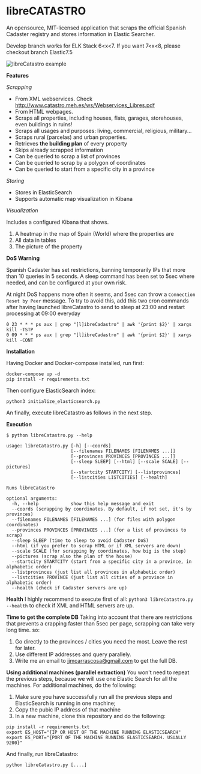 # libreCATASTRO
An opensource, MIT-licensed application that scraps the official Spanish 
Cadaster registry and stores information in Elastic Searcher.

Develop branch works for ELK Stack 6<x<7. If you want 7<x<8, please checkout branch Elastic7.5

![libreCatastro example](https://drive.google.com/uc?export=view&id=1kisisDNmrQ5ZBWNzqnSzF0AsHu6-zS-P "libreCadsatro example")

**Features**

_Scrapping_
* From XML webservices. Check http://www.catastro.meh.es/ws/Webservices_Libres.pdf
* From HTML webpages.
* Scraps all properties, including houses, flats, garages, storehouses, even buildings in ruins!
* Scraps all usages and purposes: living, commercial, religious, military...
* Scraps rural (parcelas) and urban properties.
* Retrieves **the building plan** of every property
* Skips already scrapped information
* Can be queried to scrap a list of provinces
* Can be queried to scrap by a polygon of coordinates
* Can be queried to start from a specific city in a province

_Storing_
* Stores in ElasticSearch
* Supports automatic map visualization in Kibana

_Visualization_

Includes a configured Kibana that shows.
1) A heatmap in the map of Spain (World) where the properties are
2) All data in tables
3) The picture of the property

**DoS Warning**

Spanish Cadaster has set restrictions, banning temporarily IPs that more than 10 
queries in 5 seconds. A sleep command has been set to 5sec where needed, and can be configured
at your own risk.

At night DoS happens more often it seems, and 5sec can throw a `Connection Reset by Peer` message.
To try to avoid this, add this two cron commands after having launched libreCatastro
to send to sleep at 23:00 and restart processing at 09:00 everyday
```
0 23 * * * ps aux | grep "[l]ibreCadastro" | awk '{print $2}' | xargs kill -TSTP
0 09 * * * ps aux | grep "[l]ibreCadastro" | awk '{print $2}' | xargs kill -CONT
```


**Installation**

Having Docker and Docker-compose installed, run first:
```
docker-compose up -d
pip install -r requirements.txt
```

Then configure ElasticSearch index:
```
python3 initialize_elasticsearch.py
```

An finally, execute libreCatastro as follows in the next step.

**Execution**
```
$ python libreCatastro.py --help

usage: libreCatastro.py [-h] [--coords]
                        [--filenames FILENAMES [FILENAMES ...]]
                        [--provinces PROVINCES [PROVINCES ...]]
                        [--sleep SLEEP] [--html] [--scale SCALE] [--pictures]
                        [--startcity STARTCITY] [--listprovinces]
                        [--listcities LISTCITIES] [--health]

Runs libreCatastro

optional arguments:
  -h, --help            show this help message and exit
  --coords (scrapping by coordinates. By default, if not set, it's by provinces)
  --filenames FILENAMES [FILENAMES ...] (for files with polygon coordinates)
  --provinces PROVINCES [PROVINCES ...] (for a list of provinces to scrap)
  --sleep SLEEP (time to sleep to avoid Cadaster DoS)
  --html (if you prefer to scrap HTML or if XML servers are down)
  --scale SCALE (for scrapping by coordinates, how big is the step)
  --pictures (scrap also the plan of the house)
  --startcity STARTCITY (start from a specific city in a province, in alphabetic order)
  --listprovinces (just list all provinces in alphabetic order)
  --listcities PROVINCE (just list all cities of a province in alphabetic order)
  --health (check if Cadaster servers are up)
 ```
 
**Health**
I highly recommend to execute first of all:
`python3 libreCatastro.py --health` to check if XML and HTML servers are up.

**Time to get the complete DB**
Taking into account that there are restrictions that prevents a crapping faster than 5sec per page,
scrapping can take very long time. so:
1) Go directly to the provinces / cities you need the most. Leave the rest for later.
2) Use different IP addresses and query parallely.
3) Write me an email to jjmcarrascosa@gmail.com to get the full DB.

**Using additional machines (parallel extraction)**
You won't need to repeat the previous steps, because we will use one Elastic Search for all the machines.
For additional machines, do the following:
1) Make sure you have successfully run all the previous steps and ElasticSearch is running in one machine;
2) Copy the pubic IP address of that machine
3) In a new machine, clone this repository and do the following:
```
pip install -r requirements.txt
export ES_HOST="{IP OR HOST OF THE MACHINE RUNNING ELASTICSEARCH"
export ES_PORT="{PORT OF THE MACHINE RUNNING ELASTICSEARCH. USUALLY 9200}"
```
And finally, run libreCatastro:
```
python libreCatastro.py [....]
```